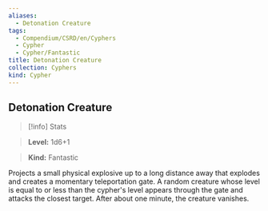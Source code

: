 ```yaml
---
aliases:
  - Detonation Creature
tags:
  - Compendium/CSRD/en/Cyphers
  - Cypher
  - Cypher/Fantastic
title: Detonation Creature
collection: Cyphers
kind: Cypher
---
```

## Detonation Creature    
>[!info] Stats    
> **Level:** 1d6+1    
> **Kind:** Fantastic  
    
Projects a small physical explosive up to a long distance away that explodes and creates a momentary teleportation gate. A random creature whose level is equal to or less than the cypher's level appears through the gate and attacks the closest target. After about one minute, the creature vanishes.